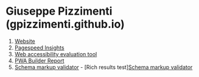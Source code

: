 # Giuseppe Pizzimenti (gpizzimenti.github.io)

1. [Website](https://gpizzimenti.github.io/)
2. [Pagespeed Insights](https://pagespeed.web.dev/analysis?url=https%3A%2F%2Fgpizzimenti.github.io%2F&hl=IT)
3. [Web accessibility evaluation tool](https://wave.webaim.org/report#/https://gpizzimenti.github.io/)
4. [PWA Builder Report](https://www.pwabuilder.com/reportcard?site=https://gpizzimenti.github.io)
5. [Schema markup validator](https://validator.schema.org/#url=https%3A%2F%2Fgpizzimenti.github.io%2F) - [Rich results test][Schema markup validator](https://search.google.com/test/rich-results?url=https%3A%2F%2Fgpizzimenti.github.io%2F)
